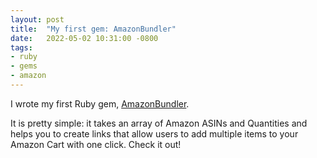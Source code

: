 ```yaml
---
layout: post
title:  "My first gem: AmazonBundler"
date:   2022-05-02 10:31:00 -0800
tags:
- ruby
- gems
- amazon
---
```


I wrote my first Ruby gem, [AmazonBundler](https://github.com/bobbymeyer/amazon_bundler).

It is pretty simple: it takes an array of Amazon ASINs and Quantities and helps you to create links that allow users to add multiple items to your Amazon Cart with one click. Check it out!
